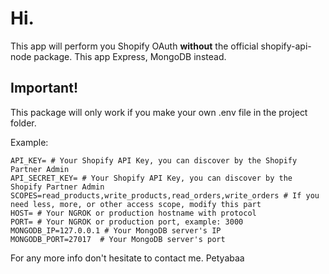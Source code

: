 # Hi.
This app will perform you Shopify OAuth **without** the official shopify-api-node package. This app Express, MongoDB instead.

## Important!
This package will only work if you make your own .env file in the project folder.

Example:

```
API_KEY= # Your Shopify API Key, you can discover by the Shopify Partner Admin
API_SECRET_KEY= # Your Shopify API Key, you can discover by the Shopify Partner Admin
SCOPES=read_products,write_products,read_orders,write_orders # If you need less, more, or other access scope, modify this part
HOST= # Your NGROK or production hostname with protocol
PORT= # Your NGROK or production port, example: 3000
MONGODB_IP=127.0.0.1 # Your MongoDB server's IP
MONGODB_PORT=27017  # Your MongoDB server's port
```

For any more info don't hesitate to contact me.
Petyabaa